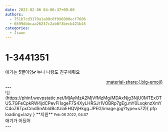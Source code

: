 ```yaml
---
date: 2022-02-06 04:06:37+09:00
authors:
  - 751b7cd3170a1a00c0f096000ecf7606
  - 6599dbbcaa26237c2ab0f3becb421b45
categories:
  - Jiwon
---
```


# 1-3441351

<div class="post-container" markdown="1">
<div class="content-container md-sidebar__scrollwrap" markdown="1">

애기는 5쨜이양💕 누나 나랑도 친구해줘요

</div>
</div>

<div style="text-align: right;" markdown="1">
<a href="https://weverse.io/fromis9/fanpost/1-3441351" style="text-align: right;">:material-share:{.big-emoji}</a>
</div>
---

<div class="comments-container md-sidebar__scrollwrap" markdown="1">
<div class="comment" markdown="1">
<div class='id-container' markdown="1">
![](https://phinf.wevpstatic.net/MjAyMzA2MjVfMzMg/MDAxNjg3NjU0MTExOTU5.7GFeCpkRW4jdCPevFi1sgeF7S4XyLHRSJr1VOBRp7gEg.mY0LxqknzXmYC4oZ6TpxCmdSnAbldBctUiaEHQVjHkgg.JPEG/image.jpg?type=s72){ pfp loading=lazy }
**<span class="artist">지원</span>** <small>Feb 06 2022, 04:07</small><br>
</div>
<div class='comment-body' markdown="1">
애기가 어딨어
</div>
</div>
</div>
---
